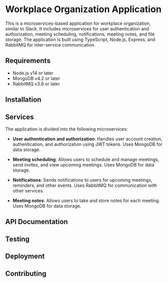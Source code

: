 # Workplace Organization Application

This is a microservices-based application for workplace organization, similar to Slack. It includes microservices for user authentication and authorization, meeting scheduling, notifications, meeting notes, and file storage. The application is built using TypeScript, Node.js, Express, and RabbitMQ for inter-service communication.

## Requirements

- Node.js v14 or later
- MongoDB v4.2 or later
- RabbitMQ v3.8 or later

## Installation

## Services

The application is divided into the following microservices:

- **User authentication and authorization**: Handles user account creation, authentication, and authorization using JWT tokens. Uses MongoDB for data storage.

- **Meeting scheduling**: Allows users to schedule and manage meetings, send invites, and view upcoming meetings. Uses MongoDB for data storage.

- **Notifications**: Sends notifications to users for upcoming meetings, reminders, and other events. Uses RabbitMQ for communication with other services.

- **Meeting notes**: Allows users to take and store notes for each meeting. Uses MongoDB for data storage.

## API Documentation

<!-- TO BE ADDED -->

## Testing

<!-- TO BE ADDED -->

## Deployment

<!-- TO BE ADDED -->

## Contributing

<!-- TO BE ADDED -->
